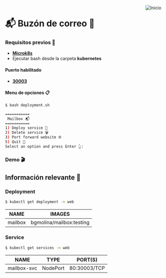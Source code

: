 <a href="README.md">
  <img
    align="right"
    src="https://img.shields.io/badge/Inicio-161b22?style=for-the-badge&logoColor=white&logo=github"
    alt="Inicio"
  />
</a>

# 📬 Buzón de correo 📧

### Requisitos previos 📝
- [**Microk8s**](https://microk8s.io/docs/getting-started)
- Ejecutar bash desde la carpeta **kubernetes**

#### Puerto habilitado
- [**30003**](http://localhost:30003)

#### Menu de opciones 📋
```bash
$ bash deployment.sh
```
```bash
===========
 Mailbox 📬
===========
1) Deploy service 🚀
2) Delete service 🗑️
3) Port forward website 🌐
5) Quit 👋
Select an option and press Enter 👆: 
```

### Demo 🎬
<!-- <img width="500" src="./demo/kubernetes.gif"/> -->

## Información relevante 📑
### Deployment
```bash
$ kubectl get deployment -n web
```
| NAME       | IMAGES                   |
| ---------- | ------------------------ |
| mailbox    | bgmolina/mailbox:testing |

### Service
```bash
$ kubectl get services -n web
```
| NAME        | TYPE     | PORT(S)      |
| ----------- | -------- | ------------ |
| mailbox-svc | NodePort | 80:30003/TCP |
